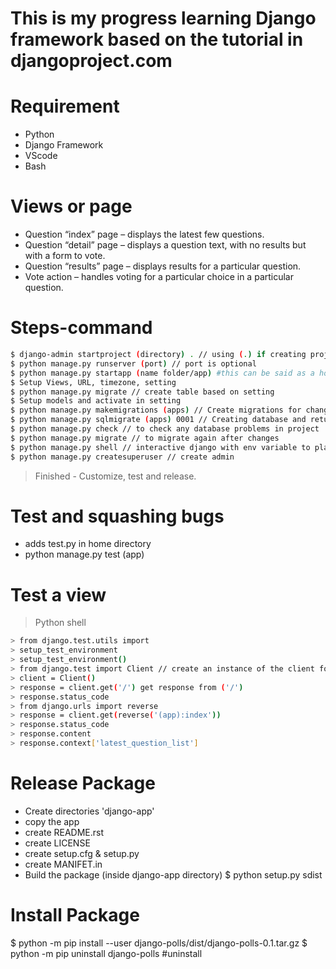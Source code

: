 # This is my progress learning Django framework based on the tutorial in djangoproject.com

# Requirement
- Python
- Django Framework
- VScode
- Bash

# Views or page
- Question “index” page – displays the latest few questions.
- Question “detail” page – displays a question text, with no results but with a form to vote.
- Question “results” page – displays results for a particular question.
- Vote action – handles voting for a particular choice in a particular question.

# Steps-command

```sh
$ django-admin startproject (directory) . // using (.) if creating project on existing directory
$ python manage.py runserver (port) // port is optional
$ python manage.py startapp (name folder/app) #this can be said as a home directories
$ Setup Views, URL, timezone, setting
$ python manage.py migrate // create table based on setting
$ Setup models and activate in setting
$ python manage.py makemigrations (apps) // Create migrations for changes
$ python manage.py sqlmigrate (apps) 0001 // Creating database and retuns SQL
$ python manage.py check // to check any database problems in project
$ python manage.py migrate // to migrate again after changes
$ python manage.py shell // interactive django with env variable to plays with API
$ python manage.py createsuperuser // create admin
```

> Finished - Customize, test and release.

# Test and squashing bugs
- adds test.py in home directory
- python manage.py test (app)

# Test a view
> Python shell
```sh
> from django.test.utils import
> setup_test_environment
> setup_test_environment()
> from django.test import Client // create an instance of the client for our use
> client = Client()
> response = client.get('/') get response from ('/')
> response.status_code
> from django.urls import reverse
> response = client.get(reverse('(app):index'))
> response.status_code
> response.content
> response.context['latest_question_list']
```

# Release Package
- Create directories 'django-app'
- copy the app
- create README.rst
- create LICENSE
- create setup.cfg & setup.py
- create MANIFET.in
- Build the package (inside django-app directory)
$ python setup.py sdist

# Install Package

$ python -m pip install --user django-polls/dist/django-polls-0.1.tar.gz
$ python -m pip uninstall django-polls #uninstall